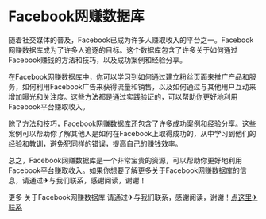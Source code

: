 # Facebook网赚数据库

随着社交媒体的普及，Facebook已成为许多人赚取收入的平台之一。Facebook网赚数据库成为了许多人追逐的目标。这个数据库包含了许多关于如何通过Facebook赚钱的方法和技巧，以及成功案例和经验分享。

在Facebook网赚数据库中，你可以学习到如何通过建立粉丝页面来推广产品和服务，如何利用Facebook广告来获得流量和销售，以及如何通过与其他用户互动来增加曝光和关注度。这些方法都是通过实践验证的，可以帮助你更好地利用Facebook平台赚取收入。

除了方法和技巧，Facebook网赚数据库还包含了许多成功案例和经验分享。这些案例可以帮助你了解其他人是如何在Facebook上取得成功的，从中学习到他们的经验和教训，避免犯同样的错误，提高自己的赚钱效率。

总之，Facebook网赚数据库是一个非常宝贵的资源，可以帮助你更好地利用Facebook平台赚取收入。如果你想要了解更多关于Facebook网赚数据库的信息，请通过✈与我们联系，感谢阅读，谢谢！

更多 关于Facebook网赚数据库 请通过✈与我们联系，感谢阅读，谢谢！[点这里✈联系](https://111.k02.cc)